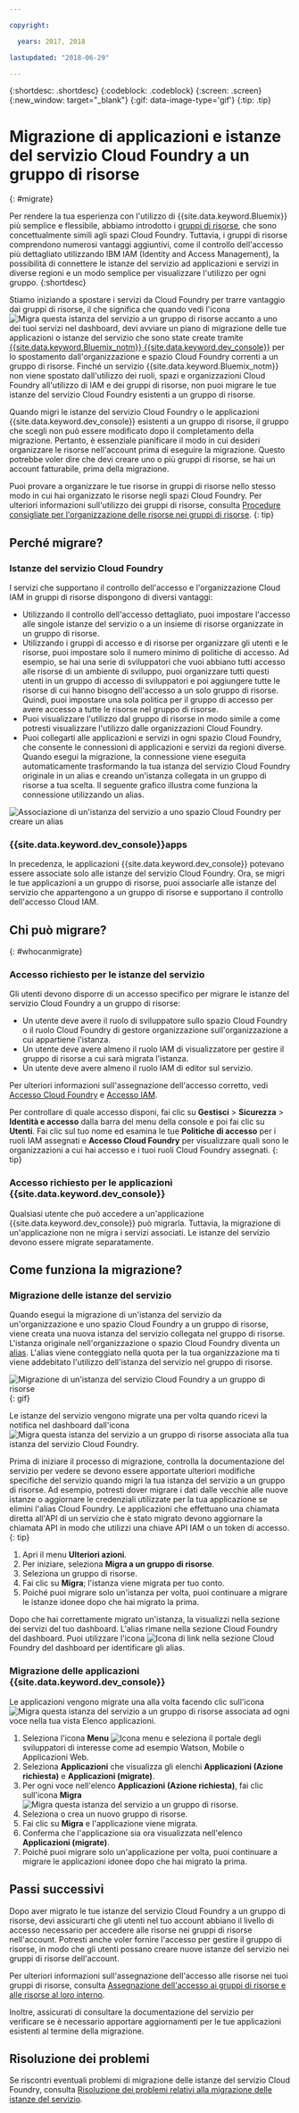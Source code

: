 ```yaml
---

copyright:

  years: 2017, 2018

lastupdated: "2018-06-29"

---
```


{:shortdesc: .shortdesc}
{:codeblock: .codeblock}
{:screen: .screen}
{:new_window: target="_blank"}
{:gif: data-image-type='gif'}
{:tip: .tip}

# Migrazione di applicazioni e istanze del servizio Cloud Foundry a un gruppo di risorse 
{: #migrate}

Per rendere la tua esperienza con l'utilizzo di {{site.data.keyword.Bluemix}} più semplice e flessibile, abbiamo introdotto i [gruppi di risorse](/docs/resources/resourcegroups.html#rgs), che sono concettualmente simili agli spazi Cloud Foundry. Tuttavia, i gruppi di risorse comprendono numerosi vantaggi aggiuntivi, come il controllo dell'accesso più dettagliato utilizzando IBM IAM (Identity and Access Management), la possibilità di connettere le istanze del servizio ad applicazioni e servizi in diverse regioni e un modo semplice per visualizzare l'utilizzo per ogni gruppo.
{:shortdesc}

Stiamo iniziando a spostare i servizi da Cloud Foundry per trarre vantaggio dai gruppi di risorse, il che significa che quando vedi l'icona ![Migra questa istanza del servizio a un gruppo di risorse](images/migrate.svg "Migra questa istanza del servizio a un gruppo di risorse") accanto a uno dei tuoi servizi nel dashboard, devi avviare un piano di migrazione delle tue applicazioni o istanze del servizio che sono state create tramite [{{site.data.keyword.Bluemix_notm}} {{site.data.keyword.dev_console}}](https://console-demo3.bluemix.net/docs/apps/index.html#create) per lo spostamento dall'organizzazione e spazio Cloud Foundry correnti a un gruppo di risorse. Finché un servizio {{site.data.keyword.Bluemix_notm}} non viene spostato dall'utilizzo dei ruoli, spazi e organizzazioni Cloud Foundry all'utilizzo di IAM e dei gruppi di risorse, non puoi migrare le tue istanze del servizio Cloud Foundry esistenti a un gruppo di risorse.

Quando migri le istanze del servizio Cloud Foundry o le applicazioni {{site.data.keyword.dev_console}} esistenti a un gruppo di risorse, il gruppo che scegli non può essere modificato dopo il completamento della migrazione. Pertanto, è essenziale pianificare il modo in cui desideri organizzare le risorse nell'account prima di eseguire la migrazione. Questo potrebbe voler dire che devi creare uno o più gruppi di risorse, se hai un account fatturabile, prima della migrazione. 

Puoi provare a organizzare le tue risorse in gruppi di risorse nello stesso modo in cui hai organizzato le risorse negli spazi Cloud Foundry. Per ulteriori informazioni sull'utilizzo dei gruppi di risorse, consulta [Procedure consigliate per l'organizzazione delle risorse nei gruppi di risorse](/docs/resources/bestpractice_rgs.html#bp_resourcegroups).
{: tip}


## Perché migrare? 

### Istanze del servizio Cloud Foundry 

I servizi che supportano il controllo dell'accesso e l'organizzazione Cloud IAM in gruppi di risorse dispongono di diversi vantaggi:

* Utilizzando il controllo dell'accesso dettagliato, puoi impostare l'accesso alle singole istanze del servizio o a un insieme di risorse organizzate in un gruppo di risorse.  
* Utilizzando i gruppi di accesso e di risorse per organizzare gli utenti e le risorse, puoi impostare solo il numero minimo di politiche di accesso. Ad esempio, se hai una serie di sviluppatori che vuoi abbiano tutti accesso alle risorse di un ambiente di sviluppo, puoi organizzare tutti questi utenti in un gruppo di accesso di sviluppatori e poi aggiungere tutte le risorse di cui hanno bisogno dell'accesso a un solo gruppo di risorse. Quindi, puoi impostare una sola politica per il gruppo di accesso per avere accesso a tutte le risorse nel gruppo di risorse.
* Puoi visualizzare l'utilizzo dal gruppo di risorse in modo simile a come potresti visualizzare l'utilizzo dalle organizzazioni Cloud Foundry.
* Puoi collegarti alle applicazioni e servizi in ogni spazio Cloud Foundry, che consente le connessioni di applicazioni e servizi da regioni diverse. Quando esegui la migrazione, la connessione viene eseguita automaticamente trasformando la tua istanza del servizio Cloud Foundry originale in un alias e creando un'istanza collegata in un gruppo di risorse a tua scelta. Il seguente grafico illustra come funziona la connessione utilizzando un alias.

![Associazione di un'istanza del servizio a uno spazio Cloud Foundry per creare un alias](images/alias.svg "Associazione di un'istanza del servizio a uno spazio Cloud Foundry per creare un alias")

### {{site.data.keyword.dev_console}}apps

In precedenza, le applicazioni {{site.data.keyword.dev_console}} potevano essere associate solo alle istanze del servizio Cloud Foundry. Ora, se migri le tue applicazioni a un gruppo di risorse, puoi associarle alle istanze del servizio che appartengono a un gruppo di risorse e supportano il controllo dell'accesso Cloud IAM.  

## Chi può migrare? 
{: #whocanmigrate}

### Accesso richiesto per le istanze del servizio  

Gli utenti devono disporre di un accesso specifico per migrare le istanze del servizio Cloud Foundry a un gruppo di risorse:

* Un utente deve avere il ruolo di sviluppatore sullo spazio Cloud Foundry o il ruolo Cloud Foundry di gestore organizzazione sull'organizzazione a cui appartiene l'istanza.
* Un utente deve avere almeno il ruolo IAM di visualizzatore per gestire il gruppo di risorse a cui sarà migrata l'istanza.
* Un utente deve avere almeno il ruolo IAM di editor sul servizio.

Per ulteriori informazioni sull'assegnazione dell'accesso corretto, vedi [Accesso Cloud Foundry](/docs/iam/cfaccess.html#cfaccess) e [Accesso IAM](/docs/iam/users_roles.html#platformrolestable).

Per controllare di quale accesso disponi, fai clic su **Gestisci** &gt; **Sicurezza** &gt; **Identità e accesso** dalla barra del menu della console e poi fai clic su **Utenti**. Fai clic sul tuo nome ed esamina le tue **Politiche di accesso** per i ruoli IAM assegnati e **Accesso Cloud Foundry** per visualizzare quali sono le organizzazioni a cui hai accesso e i tuoi ruoli Cloud Foundry assegnati.
{: tip}

### Accesso richiesto per le applicazioni {{site.data.keyword.dev_console}} 

Qualsiasi utente che può accedere a un'applicazione {{site.data.keyword.dev_console}} può migrarla. Tuttavia, la migrazione di un'applicazione non ne migra i servizi associati. Le istanze del servizio devono essere migrate separatamente. 

## Come funziona la migrazione?

### Migrazione delle istanze del servizio 

Quando esegui la migrazione di un'istanza del servizio da un'organizzazione e uno spazio Cloud Foundry a un gruppo di risorse, viene creata una nuova istanza del servizio collegata nel gruppo di risorse. L'istanza originale nell'organizzazione o spazio Cloud Foundry diventa un [alias](/docs/resources/connecting_apps.html#what_is_alias). L'alias viene conteggiato nella quota per la tua organizzazione ma ti viene addebitato l'utilizzo dell'istanza del servizio nel gruppo di risorse.

![Migrazione di un'istanza del servizio Cloud Foundry a un gruppo di risorse](images/migration.gif){: gif}

Le istanze del servizio vengono migrate una per volta quando ricevi la notifica nel dashboard dall'icona ![Migra questa istanza del servizio a un gruppo di risorse](images/migrate.svg "Migra questa istanza del servizio a un gruppo di risorse") associata alla tua istanza del servizio Cloud Foundry.

Prima di iniziare il processo di migrazione, controlla la documentazione del servizio per vedere se devono essere apportate ulteriori modifiche specifiche del servizio quando migri la tua istanza del servizio a un gruppo di risorse. Ad esempio, potresti dover migrare i dati dalle vecchie alle nuove istanze o aggiornare le credenziali utilizzate per la tua applicazione se elimini l'alias Cloud Foundry. Le applicazioni che effettuano una chiamata diretta all'API di un servizio che è stato migrato devono aggiornare la chiamata API in modo che utilizzi una chiave API IAM o un token di accesso.
{: tip}

1. Apri il menu **Ulteriori azioni**.
2. Per iniziare, seleziona **Migra a un gruppo di risorse**.
3. Seleziona un gruppo di risorse.
4. Fai clic su **Migra**; l'istanza viene migrata per tuo conto.
5. Poiché puoi migrare solo un'istanza per volta, puoi continuare a migrare le istanze idonee dopo che hai migrato la prima.

Dopo che hai correttamente migrato un'istanza, la visualizzi nella sezione dei servizi del tuo dashboard. L'alias rimane nella sezione Cloud Foundry del dashboard. Puoi utilizzare l'icona ![Icona di link](images/link.svg "Icona di link che rappresenta un alias") nella sezione Cloud Foundry del dashboard per identificare gli alias.

### Migrazione delle applicazioni {{site.data.keyword.dev_console}} 

Le applicazioni vengono migrate una alla volta facendo clic sull'icona ![Migra questa istanza del servizio a un gruppo di risorse](images/migrate.svg "Migra questa istanza del servizio a un gruppo di risorse") associata ad ogni voce nella tua vista Elenco applicazioni.

1. Seleziona l'icona **Menu** ![Icona menu](../icons/icon_hamburger.svg) e seleziona il portale degli sviluppatori di interesse come ad esempio Watson, Mobile o Applicazioni Web.
2. Seleziona **Applicazioni** che visualizza gli elenchi **Applicazioni (Azione richiesta)** e **Applicazioni (migrate)**.
3. Per ogni voce nell'elenco **Applicazioni (Azione richiesta)**, fai clic sull'icona **Migra** ![Migra questa istanza del servizio a un gruppo di risorse](images/migrate.svg "Migra questa istanza del servizio a un gruppo di risorse").
4. Seleziona o crea un nuovo gruppo di risorse. 
5. Fai clic su **Migra** e l'applicazione viene migrata.
6. Conferma che l'applicazione sia ora visualizzata nell'elenco **Applicazioni (migrate)**.
7. Poiché puoi migrare solo un'applicazione per volta, puoi continuare a migrare le applicazioni idonee dopo che hai migrato la prima. 


## Passi successivi

Dopo aver migrato le tue istanze del servizio Cloud Foundry a un gruppo di risorse, devi assicurarti che gli utenti nel tuo account abbiano il livello di accesso necessario per accedere alle risorse nei gruppi di risorse nell'account. Potresti anche voler fornire l'accesso per gestire il gruppo di risorse, in modo che gli utenti possano creare nuove istanze del servizio nei gruppi di risorse dell'account. 

Per ulteriori informazioni sull'assegnazione dell'accesso alle risorse nei tuoi gruppi di risorse, consulta [Assegnazione dell'accesso ai gruppi di risorse e alle risorse al loro interno](/docs/resources/bestpractice_rgs.html#assigning-access-to-resource-groups-and-the-resources-within-them).

Inoltre, assicurati di consultare la documentazione del servizio per verificare se è necessario apportare aggiornamenti per le tue applicazioni esistenti al termine della migrazione.  


## Risoluzione dei problemi

Se riscontri eventuali problemi di migrazione delle istanze del servizio Cloud Foundry, consulta [Risoluzione dei problemi relativi alla migrazione delle istanze del servizio](/docs/resources/ts_migration.html).
